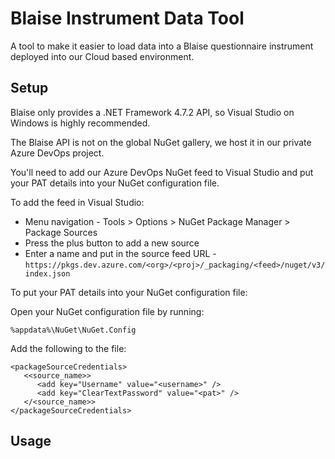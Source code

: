 
# Blaise Instrument Data Tool

A tool to make it easier to load data into a Blaise questionnaire instrument deployed into our Cloud based environment.

## Setup

Blaise only provides a .NET Framework 4.7.2 API, so Visual Studio on Windows is highly recommended.

The Blaise API is not on the global NuGet gallery, we host it in our private Azure DevOps project.

You'll need to add our Azure DevOps NuGet feed to Visual Studio and put your PAT details into your NuGet configuration file.

To add the feed in Visual Studio:

* Menu navigation - Tools > Options > NuGet Package Manager > Package Sources
* Press the plus button to add a new source
* Enter a name and put in the source feed URL - `https://pkgs.dev.azure.com/<org>/<proj>/_packaging/<feed>/nuget/v3/index.json`

To put your PAT details into your NuGet configuration file:

Open your NuGet configuration file by running:

```
%appdata%\NuGet\NuGet.Config
```

Add the following to the file:

```
<packageSourceCredentials>
   <<source_name>>
      <add key="Username" value="<username>" />
      <add key="ClearTextPassword" value="<pat>" />
   </<source_name>>
</packageSourceCredentials>
```

## Usage

